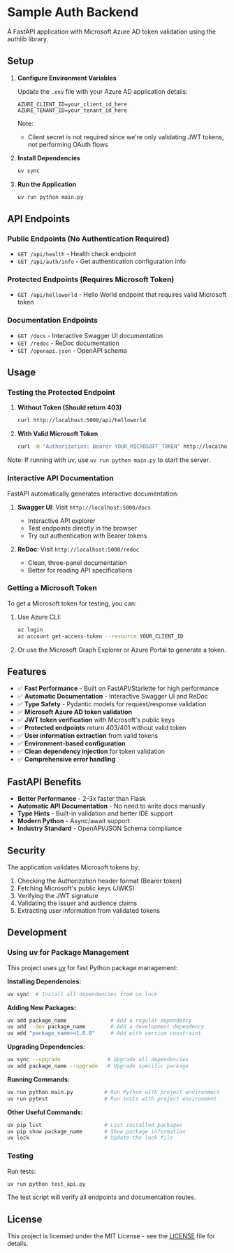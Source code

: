 # Sample Auth Backend

A FastAPI application with Microsoft Azure AD token validation using the authlib library.

## Setup

1. **Configure Environment Variables**
   
   Update the `.env` file with your Azure AD application details:
   ```
   AZURE_CLIENT_ID=your_client_id_here
   AZURE_TENANT_ID=your_tenant_id_here
   ```

   Note: 
   - Client secret is not required since we're only validating JWT tokens, not performing OAuth flows

2. **Install Dependencies**
   ```bash
   uv sync
   ```

3. **Run the Application**
   ```bash
   uv run python main.py
   ```

## API Endpoints

### Public Endpoints (No Authentication Required)

- `GET /api/health` - Health check endpoint
- `GET /api/auth/info` - Get authentication configuration info

### Protected Endpoints (Requires Microsoft Token)

- `GET /api/helloworld` - Hello World endpoint that requires valid Microsoft token

### Documentation Endpoints

- `GET /docs` - Interactive Swagger UI documentation
- `GET /redoc` - ReDoc documentation
- `GET /openapi.json` - OpenAPI schema

## Usage

### Testing the Protected Endpoint

1. **Without Token (Should return 403)**
   ```bash
   curl http://localhost:5000/api/helloworld
   ```

2. **With Valid Microsoft Token**
   ```bash
   curl -H "Authorization: Bearer YOUR_MICROSOFT_TOKEN" http://localhost:5000/api/helloworld
   ```

Note: If running with uv, use `uv run python main.py` to start the server.

### Interactive API Documentation

FastAPI automatically generates interactive documentation:

1. **Swagger UI**: Visit `http://localhost:5000/docs`
   - Interactive API explorer
   - Test endpoints directly in the browser
   - Try out authentication with Bearer tokens

2. **ReDoc**: Visit `http://localhost:5000/redoc`
   - Clean, three-panel documentation
   - Better for reading API specifications

### Getting a Microsoft Token

To get a Microsoft token for testing, you can:

1. Use Azure CLI:
   ```bash
   az login
   az account get-access-token --resource YOUR_CLIENT_ID
   ```

2. Or use the Microsoft Graph Explorer or Azure Portal to generate a token.

## Features

- ✅ **Fast Performance** - Built on FastAPI/Starlette for high performance
- ✅ **Automatic Documentation** - Interactive Swagger UI and ReDoc
- ✅ **Type Safety** - Pydantic models for request/response validation
- ✅ **Microsoft Azure AD token validation**
- ✅ **JWT token verification** with Microsoft's public keys
- ✅ **Protected endpoints** return 403/401 without valid token
- ✅ **User information extraction** from valid tokens
- ✅ **Environment-based configuration**
- ✅ **Clean dependency injection** for token validation
- ✅ **Comprehensive error handling**

## FastAPI Benefits

- **Better Performance** - 2-3x faster than Flask
- **Automatic API Documentation** - No need to write docs manually
- **Type Hints** - Built-in validation and better IDE support
- **Modern Python** - Async/await support
- **Industry Standard** - OpenAPI/JSON Schema compliance

## Security

The application validates Microsoft tokens by:
1. Checking the Authorization header format (Bearer token)
2. Fetching Microsoft's public keys (JWKS)
3. Verifying the JWT signature
4. Validating the issuer and audience claims
5. Extracting user information from validated tokens

## Development

### Using uv for Package Management

This project uses [uv](https://github.com/astral-sh/uv) for fast Python package management:

**Installing Dependencies:**
```bash
uv sync  # Install all dependencies from uv.lock
```

**Adding New Packages:**
```bash
uv add package_name              # Add a regular dependency
uv add --dev package_name        # Add a development dependency
uv add "package_name>=1.0.0"     # Add with version constraint
```

**Upgrading Dependencies:**
```bash
uv sync --upgrade               # Upgrade all dependencies
uv add package_name --upgrade   # Upgrade specific package
```

**Running Commands:**
```bash
uv run python main.py          # Run Python with project environment
uv run pytest                  # Run tests with project environment
```

**Other Useful Commands:**
```bash
uv pip list                    # List installed packages
uv pip show package_name       # Show package information
uv lock                        # Update the lock file
```

### Testing

Run tests:
```bash
uv run python test_api.py
```

The test script will verify all endpoints and documentation routes.

## License

This project is licensed under the MIT License - see the [LICENSE](LICENSE) file for details.